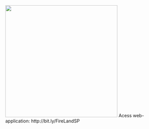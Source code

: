 <img src="https://github.com/musx/FireLand_SPv1/blob/master/web-application/www/logo_1.png?raw=true" width="350" />
Acess web-application: http://bit.ly/FireLandSP

